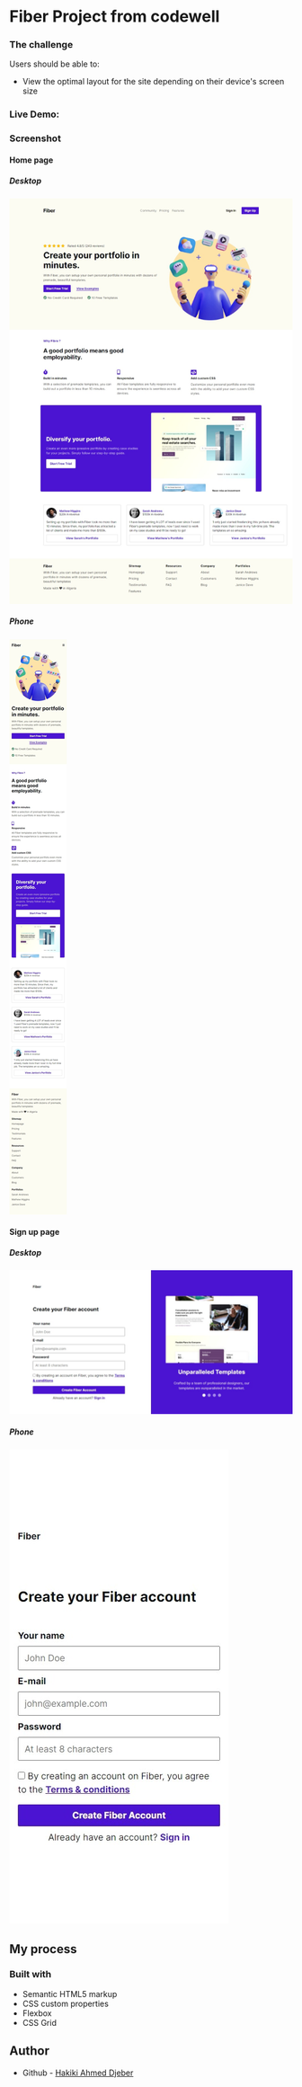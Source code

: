 # Fiber Project from codewell

### The challenge

Users should be able to:

- View the optimal layout for the site depending on their device's screen size

### Live Demo:

#### [](https://hakikiahmeddjeber.github.io/Fiber/)

### Screenshot

#### Home page

##### Desktop

![](./Design/Home_desktop.jpeg)

##### Phone

![](./Design/Home_phone.jpeg)

#### Sign up page

##### Desktop

![](./Design/Sign-up_desktop.jpeg)

##### Phone

![](./Design/Sign-up_phone.jpeg)

## My process

### Built with

- Semantic HTML5 markup
- CSS custom properties
- Flexbox
- CSS Grid

## Author

- Github - [Hakiki Ahmed Djeber](https://github.com/HakikiAhmedDjeber)

